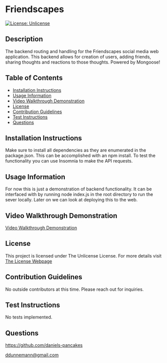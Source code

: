 # Friendscapes

[![License: Unlicense](https://img.shields.io/badge/License-Unlicense-blue.svg)](http://unlicense.org/)

## Description

The backend routing and handling for the Friendscapes social media web application. This backend allows for creation of users, adding friends, sharing thoughts and reactions to those thoughts. Powered by Mongoose!

## Table of Contents

- [Installation Instructions](#installation-instructions)
- [Usage Information](#usage-information)
- [Video Walkthrough Demonstration](#video-walkthrough-demonstration)
- [License](#license)
- [Contribution Guidelines](#contribution-guidelines)
- [Test Instructions](#test-instructions)
- [Questions](#questions)

## Installation Instructions

Make sure to install all dependencies as they are enumerated in the package.json. This can be accomplished with an npm install. To test the functionality you can use Insomnia to make the API requests.

## Usage Information

For now this is just a demonstration of backend functionality. It can be interfaced with by running node index.js in the root directory to run the sever locally. Later on we can look at deploying this to the web.

## Video Walkthrough Demonstration

[Video Walkthrough Demonstration](https://drive.google.com/file/d/1xbBq9fBwVD5JNPQLQRqNpfXrQp7luFln/view)

## License

This project is licensed under The Unlicense License. For more details visit [The License Webpage](http://unlicense.org/)

## Contribution Guidelines

No outside contributors at this time. Please reach out for inquiries.

## Test Instructions

No tests implemented.

## Questions

https://github.com/daniels-pancakes

ddunnemann@gmail.com
